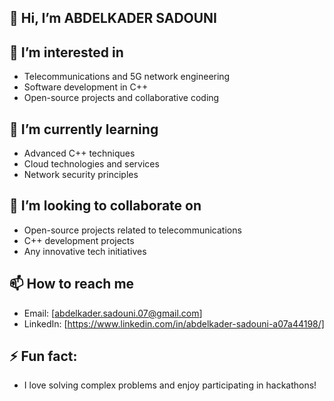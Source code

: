 ## 👋 Hi, I’m ABDELKADER SADOUNI
## 👀 I’m interested in
- Telecommunications and 5G network engineering
- Software development in C++
- Open-source projects and collaborative coding
## 🌱 I’m currently learning
- Advanced C++ techniques
- Cloud technologies and services
- Network security principles
## 💞️ I’m looking to collaborate on
- Open-source projects related to telecommunications
- C++ development projects
- Any innovative tech initiatives
## 📫 How to reach me
- Email: [abdelkader.sadouni.07@gmail.com]
- LinkedIn: [https://www.linkedin.com/in/abdelkader-sadouni-a07a44198/]
## ⚡ Fun fact:
- I love solving complex problems and enjoy participating in hackathons!

<!---
DERKA94/DERKA94 is a ✨ special ✨ repository because its `README.md` (this file) appears on your GitHub profile.
You can click the Preview link to take a look at your changes.
--->
